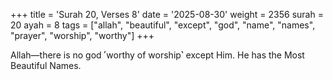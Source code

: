 +++
title = 'Surah 20, Verses 8'
date = '2025-08-30'
weight = 2356
surah = 20
ayah = 8
tags = ["allah", "beautiful", "except", "god", "name", "names", "prayer", "worship", "worthy"]
+++

Allah—there is no god ˹worthy of worship˺ except Him. He has the Most Beautiful Names.